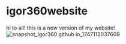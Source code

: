 # igor360website
hi to all! this is a new version of my website!
![snapshot_lgor360 github io_1747112037609](https://github.com/user-attachments/assets/3fbf2f68-f1e8-4cf3-8a57-261d9df57e28)
